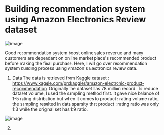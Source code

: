 # Building recommendation system using Amazon Electronics Review dataset 

 ![image](https://user-images.githubusercontent.com/12857624/125155009-e9509c80-e111-11eb-8374-9b52d6da7cda.png)

Good recommendation system boost online sales revenue and many customers are dependant on onlilne market place's recommended product before making the final purchase.
Here, I will go over recommendation system building process using Amazon's Electronics review data. 


1. Data 
The data is retrieved from Kaggle dataset : https://www.kaggle.com/prokaggler/amazon-electronic-product-recommendation. 
Originally the dataset has 78 million record. To reduce dataset volume, I used the sampling method first. It gave nice balance of 1-5 rating distribution but when it comes to product : rating volume ratio, the sampling resulted in data sparsity that product : rating ratio was only 1:3 while the original set has 1:9 ratio. 


![image](https://user-images.githubusercontent.com/12857624/125155197-10f43480-e113-11eb-8982-257a3d79f749.png)



2. 
